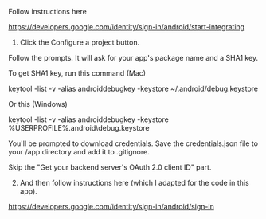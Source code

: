 Follow instructions here

https://developers.google.com/identity/sign-in/android/start-integrating

1. Click the Configure a project button.

Follow the prompts. It will ask for your app's package name and a SHA1 key.

To get SHA1 key, run this command  (Mac)

keytool -list  -v  -alias androiddebugkey -keystore ~/.android/debug.keystore

Or this (Windows)

keytool -list -v -alias androiddebugkey -keystore %USERPROFILE%\.android\debug.keystore

You'll be prompted to download credentials. Save the credentials.json file to your /app directory and add it to .gitignore.



Skip the "Get your backend server's OAuth 2.0 client ID" part.


2. And then follow instructions here (which I adapted for the code in this app).

https://developers.google.com/identity/sign-in/android/sign-in


